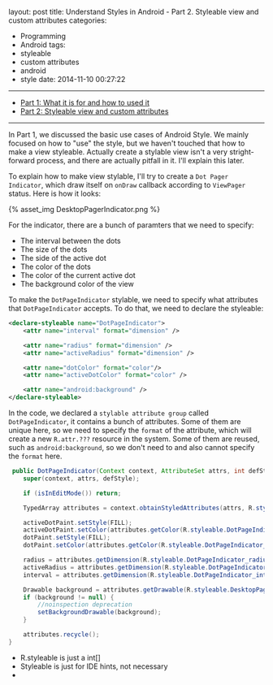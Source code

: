 layout: post
title: Understand Styles in Android - Part 2. Styleable view and custom attributes
categories:
  - Programming
  - Android
tags:
  - styleable
  - custom attributes
  - android
  - style
date: 2014-11-10 00:27:22
---

* [Part 1: What it is for and how to used it]
* [Part 2: Styleable view and custom attributes]

- - - - - -

In Part 1, we discussed the basic use cases of Android Style. We mainly focused on how to "use" the style, but we haven't touched that how to make a view styleable. Actually create a stylable view isn't a very stright-forward process, and there are actually pitfall in it. I'll explain this later.

To explain how to make view stylable, I'll try to create a `Dot Pager Indicator`, which draw itself on `onDraw` callback according to `ViewPager` status. Here is how it looks:

{% asset_img DesktopPagerIndicator.png %}

For the indicator, there are a bunch of paramters that we need to specify:

* The interval between the dots
* The size of the dots
* The side of the active dot
* The color of the dots
* The color of the current active dot
* The background color of the view

To make the `DotPageIndicator` stylable, we need to specify what attributes that `DotPageIndicator` accepts. To do that, we need to declare the styleable:

```xml
<declare-styleable name="DotPageIndicator">
    <attr name="interval" format="dimension" />

    <attr name="radius" format="dimension" />
    <attr name="activeRadius" format="dimension" />

    <attr name="dotColor" format="color"/>
    <attr name="activeDotColor" format="color" />

    <attr name="android:background" />
</declare-styleable>
```

In the code, we declared a `stylable attribute group` called `DotPageIndicator`, it contains a bunch of attributes. Some of them are unique here, so we need to specify the `format` of the attribute, which will create a new `R.attr.???` resource in the system. Some of them are reused, such as `android:background`, so we don't need to and also cannot specify the `format` here.

```java
 public DotPageIndicator(Context context, AttributeSet attrs, int defStyle) {
    super(context, attrs, defStyle);

    if (isInEditMode()) return;

    TypedArray attributes = context.obtainStyledAttributes(attrs, R.styleable.DotPageIndicator, defStyle, 0);

    activeDotPaint.setStyle(FILL);
    activeDotPaint.setColor(attributes.getColor(R.styleable.DotPageIndicator_activeDotColor, defaultActiveDotColor));
    dotPaint.setStyle(FILL);
    dotPaint.setColor(attributes.getColor(R.styleable.DotPageIndicator_dotColor, defaultDotColor));

    radius = attributes.getDimension(R.styleable.DotPageIndicator_radius, defaultRadius);
    activeRadius = attributes.getDimension(R.styleable.DotPageIndicator_activeRadius, defaultActiveRadius);
    interval = attributes.getDimension(R.styleable.DotPageIndicator_interval, defaultInterval);

    Drawable background = attributes.getDrawable(R.styleable.DesktopPageIndicator_android_background);
    if (background != null) {
        //noinspection deprecation
        setBackgroundDrawable(background);
    }

    attributes.recycle();
}
```
* R.styleable is just a int[]
* Styleable is just for IDE hints, not necessary
* 


[Part 1: What it is for and how to used it]: /blog/2014/11/09/understand-styles-in-android-part-1-what-it-is-for-and-how-to-used-it/
[Part 2: Styleable view and custom attributes]: /blog/2014/11/10/understand-styles-in-android-part-2-stylable-and-custom-attributes/
